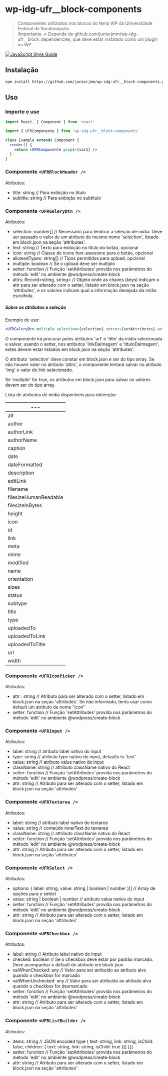 # wp-idg-ufr__block-components

> Componentes utilizados nos blocos do tema WP da Universidade Federal de Rondonópolis <br />
> !Importante -> Depende de github.com/juniorjmm/wp-idg-ufr__block_dependencies, que deve estar instalado como um plugin no WP

[![JavaScript Style Guide](https://img.shields.io/badge/code_style-standard-brightgreen.svg)](https://standardjs.com)

## Instalação

```bash
npm install https://github.com/juniorjmm/wp-idg-ufr__block-components.git#<version>
```

## Uso

### Importe e use
```jsx
import React, { Component } from 'react'

import { UFRComponente } from 'wp-idg-ufr__block-components'

class Example extends Component {
  render() {
    return <UFRComponente prop1={var1} />
  }
}
```

### Componente ```<UFRBlockHeader /> ```
Atributos:
  - title: string // Para exibição no título
  - subtitle: string // Para exibição no subtítulo

### Componente ```<UFRGaleryBtn /> ```
Atributos:
- selection: number[] // Necessário para lembrar a seleção de mídia. Deve ser passado o valor de um atributo de mesmo nome 'selection', listado em block.json na seção 'attributes'.
- text: string // Texto para exibição no título do botão, opcional
- icon: string // Classe de icone font-awesome para o botão, opcional
- allowedTypes: string[] // Tipos permitidos para upload, opcional
- multiple: boolean // Se o upload deve ser multiplo
- setter: function // Função 'setAttributes' provida nos parâmetros do método 'edit' no ambiente @wodpress/create-block
- attrs: Record<string, string> // Objeto onde as chaves (keys) indicam o attr para ser alterado com o setter, listado em block.json na seção 'attributes', e os valores indicam qual a informação desejada da mídia escolhida

##### Sobre os atributos e seleção
Exemplo de uso:
```jsx
<UFRGaleryBtn multiple selection={selection} setter={setAttributes} attrs={{ linkDaImagem: 'url', tituloDaImagem: 'title' }} />
```
O componente irá procurar pelos atributos 'url' e 'title' da midia selecionada e salvar, usando o setter,
nos atributos 'linkDaImagem' e 'tituloDaImagem', estes devem estar listados em block.json na seção 'attributes'.

O attributo 'selection' deve constar em block.json e ser do tipo array.
Se não houver valor no atributo 'attrs', o componente tentará salvar no atributo 'img' o valor do link selecionado.

Se 'multiple' for true, os atributos em block.json para salvar os valores devem ser do tipo array.

Lista de atributos de mídia disponíveis para obtenção:

|---|
|---|
|alt|
|author|
|authorLink|
|authorName|
|caption|
|date|
|dateFormatted|
|description|
|editLink|
|filename|
|filesizeHumanReadable|
|filesizeInBytes|
|height|
|icon|
|id|
|link|
|meta|
|mime|
|modified|
|name|
|orientation|
|sizes|
|status|
|subtype|
|title|
|type|
|uploadedTo|
|uploadedToLink|
|uploadedToTitle|
|url|
|width|

### Componente ```<UFRIconPicker /> ```
Atributos:
- attr : string // Atributo para ser alterado com o setter, listado em block.json na seção 'attributes'. Se não informado, tenta usar como default um atributo de nome "icon"
- setter: function // Função 'setAttributes' provida nos parâmetros do método 'edit' no ambiente @wodpress/create-block

### Componente ```<UFRInput /> ```
Atributos:
- label: string // atributo label nativo do input
- type: string // atributo type nativo do input, defaults to 'text'
- value: string // atributo value nativo do input
- className: string // attributo className nativo do React
- setter: function // Função 'setAttributes' provida nos parâmetros do método 'edit' no ambiente @wodpress/create-block
- attr: string // Atributo para ser alterado com o setter, listado em block.json na seção 'attributes'

### Componente ```<UFRTextarea /> ```
Atributos:
- label: string // atributo label nativo do textarea
- value: string // conteúdo innerText do textarea
- className: string // attributo className nativo do React
- setter: function // Função 'setAttributes' provida nos parâmetros do método 'edit' no ambiente @wodpress/create-block
- attr: string // Atributo para ser alterado com o setter, listado em block.json na seção 'attributes'

### Componente ```<UFRSelect /> ```
Atributos:
- options: { label: string, value: string | boolean | number }[] // Array de opções para o select
- value: string | boolean | number // atributo value nativo do input
- setter: function // Função 'setAttributes' provida nos parâmetros do método 'edit' no ambiente @wodpress/create-block
- attr: string // Atributo para ser alterado com o setter, listado em block.json na seção 'attributes'

### Componente ```<UFRCheckbox /> ```
Atributos:
- label: string // Atributo label nativo do input
- checked: boolean // Se o checkbox deve estar por padrão marcado. Deve acompanhar o default do atributo em block.json
- valWhenChecked: any // Valor para ser atribuído ao atributo alvo quando o checkbox for marcado
- valWhenUnchecked: any // Valor para ser atribuído ao atributo alvo quando o checkbox for desmarcado
- setter: function // Função 'setAttributes' provida nos parâmetros do método 'edit' no ambiente @wodpress/create-block
- attr: string // Atributo para ser alterado com o setter, listado em block.json na seção 'attributes'

### Componente ```<UFRListBuilder /> ```
Atributos:
- items: string // JSON encoded type { text: string, link: string, isChild: false, children: { text: string, link: string, isChild: true }[] }[]
- setter: function // Função 'setAttributes' provida nos parâmetros do método 'edit' no ambiente @wodpress/create-block
- attr: string // Atributo para ser alterado com o setter, listado em block.json na seção 'attributes'
